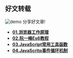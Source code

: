 ## 好文转载
![demo](http://ahuntsun.gitee.io/blogimagebed/img/vuepress/article/1.png)
分享好文章!

<ul>
<li><a href="/navitem/article/notes/browser/"><b>01.浏览器工作原理</b></a></li>
<li><a href="/navitem/article/notes/es6/"><b>02.阮一峰Es6教程</b></a></li>
<li><a href="/navitem/article/notes/toolfunc/"><b>03.JavaScript常用工具函数</b></a></li>
<li><a href="/navitem/article/notes/eventloop/"><b>04.JavaScritp事件循环机制</b></a></li>
</ul>
